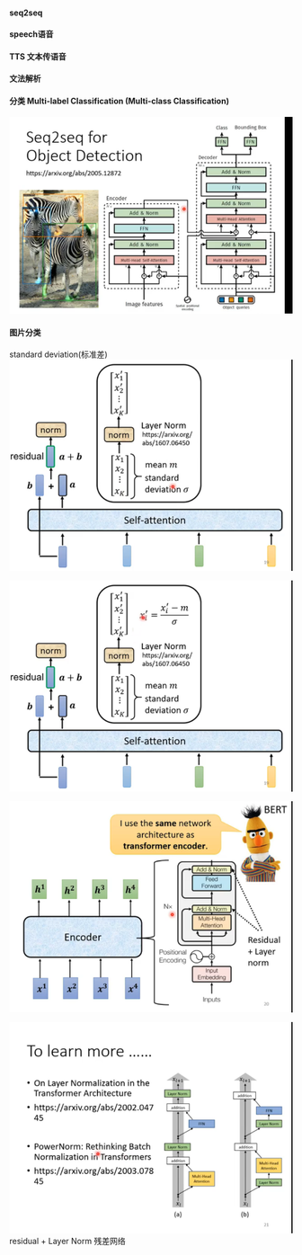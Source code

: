 #### seq2seq
#### speech语音
#### TTS 文本传语音

#### 文法解析
#### 分类 Multi-label Classification (Multi-class Classification)
![img_107.png](img_107.png)

#### 图片分类


standard deviation(标准差)
![img_108.png](img_108.png)

![img_109.png](img_109.png)

![img_110.png](img_110.png)

![img_111.png](img_111.png)
residual + Layer Norm 残差网络
